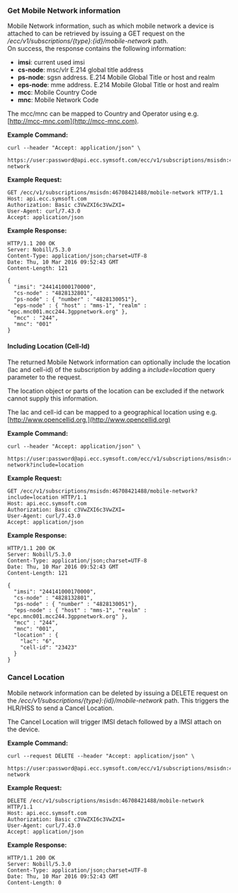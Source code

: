 ### Get Mobile Network information

Mobile Network information, such as which mobile network a device is attached to can be retrieved by issuing a GET request on the _/ecc/v1/subscriptions/{type}:{id}/mobile-network_ path.  
On success, the response contains the following information:

* **imsi**: current used imsi
* **cs-node**: msc/vlr E.214 global title address
* **ps-node**: sgsn address. E.214 Mobile Global Title or host and realm
* **eps-node**: mme address. E.214 Mobile Global Title or host and realm
* **mcc**: Mobile Country Code
* **mnc**: Mobile Network Code

The mcc/mnc can be mapped to Country and Operator using e.g. [http://mcc-mnc.com](http://mcc-mnc.com).

**Example Command:**

```
curl --header "Accept: application/json" \
 https://user:password@api.ecc.symsoft.com/ecc/v1/subscriptions/msisdn:46708421488/mobile-network
```

**Example Request:**

```
GET /ecc/v1/subscriptions/msisdn:46708421488/mobile-network HTTP/1.1
Host: api.ecc.symsoft.com
Authorization: Basic c3VwZXI6c3VwZXI=
User-Agent: curl/7.43.0
Accept: application/json
```

**Example Response:**

```
HTTP/1.1 200 OK
Server: Nobill/5.3.0
Content-Type: application/json;charset=UTF-8
Date: Thu, 10 Mar 2016 09:52:43 GMT
Content-Length: 121

{
  "imsi": "244141000170000",
  "cs-node" : "4828132801",
  "ps-node" : { "number" : "4828130051"},
  "eps-node" : { "host" : "mms-1", "realm" : "epc.mnc001.mcc244.3gppnetwork.org" },
  "mcc" : "244",
  "mnc": "001"
}
```

#### Including Location \(Cell-Id\)

The returned Mobile Network information can optionally include the location \(lac and cell-id\) of the subscription by adding a _include=location_ query parameter to the request.

The location object or parts of the location can be excluded if the network cannot supply this information.

The lac and cell-id can be mapped to a geographical location using e.g. [http://www.opencellid.org.](http://www.opencellid.org)

**Example Command:**

```
curl --header "Accept: application/json" \
 https://user:password@api.ecc.symsoft.com/ecc/v1/subscriptions/msisdn:46708421488/mobile-network?include=location
```

**Example Request:**

```
GET /ecc/v1/subscriptions/msisdn:46708421488/mobile-network?include=location HTTP/1.1
Host: api.ecc.symsoft.com
Authorization: Basic c3VwZXI6c3VwZXI=
User-Agent: curl/7.43.0
Accept: application/json
```

**Example Response:**

```
HTTP/1.1 200 OK
Server: Nobill/5.3.0
Content-Type: application/json;charset=UTF-8
Date: Thu, 10 Mar 2016 09:52:43 GMT
Content-Length: 121

{
  "imsi": "244141000170000",
  "cs-node" : "4828132801",
  "ps-node" : { "number" : "4828130051"},
  "eps-node" : { "host" : "mms-1", "realm" : "epc.mnc001.mcc244.3gppnetwork.org" },
  "mcc" : "244",
  "mnc": "001",
  "location" : {
    "lac": "6",
    "cell-id": "23423"
  }
}
```

### Cancel Location

Mobile network information can be deleted by issuing a DELETE request on the _/ecc/v1/subscriptions/{type}:{id}/mobile-network_ path. This triggers the HLR/HSS to send a Cancel Location.

The Cancel Location will trigger IMSI detach followed by a IMSI attach on the device.

**Example Command:**

```
curl --request DELETE --header "Accept: application/json" \
 https://user:password@api.ecc.symsoft.com/ecc/v1/subscriptions/msisdn:46708421488/mobile-network
```

**Example Request:**

```
DELETE /ecc/v1/subscriptions/msisdn:46708421488/mobile-network HTTP/1.1
Host: api.ecc.symsoft.com
Authorization: Basic c3VwZXI6c3VwZXI=
User-Agent: curl/7.43.0
Accept: application/json
```

**Example Response:**

```
HTTP/1.1 200 OK
Server: Nobill/5.3.0
Content-Type: application/json;charset=UTF-8
Date: Thu, 10 Mar 2016 09:52:43 GMT
Content-Length: 0
```



